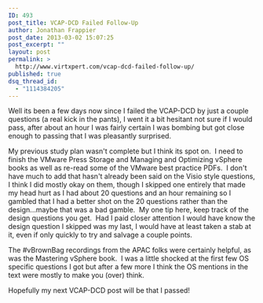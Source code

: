 ```yaml
---
ID: 493
post_title: VCAP-DCD Failed Follow-Up
author: Jonathan Frappier
post_date: 2013-03-02 15:07:25
post_excerpt: ""
layout: post
permalink: >
  http://www.virtxpert.com/vcap-dcd-failed-follow-up/
published: true
dsq_thread_id:
  - "1114384205"
---
```

Well its been a few days now since I failed the VCAP-DCD by just a couple questions (a real kick in the pants), I went it a bit hesitant not sure if I would pass, after about an hour I was fairly certain I was bombing but got close enough to passing that I was pleasantly surprised.

My previous study plan wasn't complete but I think its spot on.  I need to finish the VMware Press Storage and Managing and Optimizing vSphere books as well as re-read some of the VMware best practice PDFs.  I don't have much to add that hasn't already been said on the Visio style questions, I think I did mostly okay on them, though I skipped one entirely that made my head hurt as I had about 20 questions and an hour remaining so I gambled that I had a better shot on the 20 questions rather than the design...maybe that was a bad gamble.  My one tip here, keep track of the design questions you get.  Had I paid closer attention I would have know the design question I skipped was my last, I would have at least taken a stab at it, even if only quickly to try and salvage a couple points.

The #vBrownBag recordings from the APAC folks were certainly helpful, as was the Mastering vSphere book.  I was a little shocked at the first few OS specific questions I got but after a few more I think the OS mentions in the text were mostly to make you (over) think.

Hopefully my next VCAP-DCD post will be that I passed!

&nbsp;